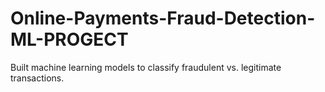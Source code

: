 # Online-Payments-Fraud-Detection-ML-PROGECT
Built machine learning models to classify fraudulent vs. legitimate transactions.
